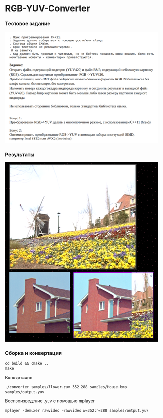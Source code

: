 # RGB-YUV-Converter
### Тестовое задание
![Image](task.png)
### Результаты
![Results](results.png)
### Сборка и конвертация
```
cd build && cmake ..
make
```
Конвертация
```
./converter samples/flower.yuv 352 288 samples/House.bmp samples/output.yuv
```
Воспроизведение .yuv c помощью mplayer
```
mplayer -demuxer rawvideo -rawvideo w=352:h=288 samples/output.yuv
```
